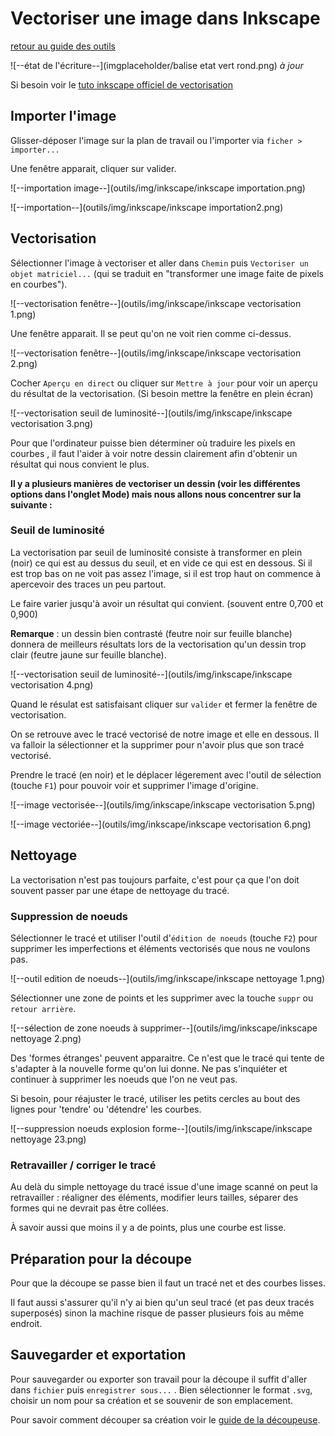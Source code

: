 # Vectoriser une image dans Inkscape

[retour au guide des outils](outils.md)

![--état de l'écriture--](imgplaceholder/balise etat vert rond.png) *à jour*

 

Si besoin voir le [tuto inkscape officiel de vectorisation](https://inkscape.org/fr/doc/tutorials/tracing/tutorial-tracing.html)

 

## Importer l'image

Glisser-déposer l'image sur la plan de travail ou l'importer via `ficher > importer...`

Une fenêtre apparait, cliquer sur valider.

![--importation image--](outils/img/inkscape/inkscape importation.png)

![--importation--](outils/img/inkscape/inkscape importation2.png)

 

## Vectorisation

Sélectionner l'image à vectoriser et aller dans `Chemin` puis `Vectoriser un objet matriciel...` (qui se traduit en "transformer une image faite de pixels en courbes").

![--vectorisation fenêtre--](outils/img/inkscape/inkscape vectorisation 1.png)

 

Une fenêtre apparait. Il se peut qu'on ne voit rien comme ci-dessus.

![--vectorisation fenêtre--](outils/img/inkscape/inkscape vectorisation 2.png)

 

Cocher `Aperçu en direct` ou cliquer sur `Mettre à jour` pour voir un aperçu du résultat de la vectorisation. (Si besoin mettre la fenêtre en plein écran)

![--vectorisation seuil de luminosité--](outils/img/inkscape/inkscape vectorisation 3.png)

 

Pour  que l'ordinateur puisse bien déterminer où traduire les pixels en  courbes , il faut l'aider à voir notre dessin clairement afin d'obtenir  un résultat qui nous convient le plus.

**Il y a plusieurs  manières de vectoriser un dessin (voir les différentes options dans  l'onglet Mode) mais nous allons nous concentrer sur la suivante :**

 

### Seuil de luminosité

La  vectorisation par seuil de luminosité consiste à transformer en plein  (noir) ce qui est au dessus du seuil, et en vide ce qui est en dessous.  Si il est trop bas on ne voit pas assez l'image, si il est trop haut on  commence à apercevoir des traces un peu partout.

Le faire varier jusqu'à avoir un résultat qui convient. (souvent entre 0,700 et 0,900)

**Remarque**  : un dessin bien contrasté (feutre noir sur feuille blanche) donnera de  meilleurs résultats lors de la vectorisation qu'un dessin trop clair  (feutre jaune sur feuille blanche).

![--vectorisation seuil de luminosité--](outils/img/inkscape/inkscape vectorisation 4.png)

 

Quand le résulat est satisfaisant cliquer sur `valider` et fermer la fenêtre de vectorisation.

On  se retrouve avec le tracé vectorisé de notre image et elle en dessous.  Il va falloir la sélectionner et la supprimer pour n'avoir plus que son  tracé vectorisé.

Prendre le tracé (en noir) et le déplacer légerement avec l'outil de sélection (touche `F1`) pour pouvoir voir et supprimer l'image d'origine.

![--image vectorisée--](outils/img/inkscape/inkscape vectorisation 5.png)

![--image vectoriée--](outils/img/inkscape/inkscape vectorisation 6.png)

 

## Nettoyage

La vectorisation n'est pas toujours parfaite, c'est pour ça que l'on doit souvent passer par une étape de nettoyage du tracé.

 

### Suppression de noeuds

Sélectionner le tracé et utiliser l'outil d'`édition de noeuds` (touche `F2`) pour supprimer les imperfections et éléments vectorisés que nous ne voulons pas.

![--outil edition de noeuds--](outils/img/inkscape/inkscape nettoyage 1.png)

Sélectionner une zone de points et les supprimer avec la touche `suppr` ou `retour arrière`.

![--sélection de zone noeuds à supprimer--](outils/img/inkscape/inkscape nettoyage 2.png)

 

Des  'formes étranges' peuvent apparaitre. Ce n'est que le tracé qui tente  de s'adapter à la nouvelle forme qu'on lui donne. Ne pas s'inquiéter et  continuer à supprimer les noeuds que l'on ne veut pas.

Si besoin, pour réajuster le tracé, utiliser les petits cercles au bout des lignes pour 'tendre' ou 'détendre' les courbes.

![--suppression noeuds explosion forme--](outils/img/inkscape/inkscape nettoyage 23.png)

 

### Retravailler / corriger le tracé

Au  delà du simple nettoyage du tracé issue d'une image scanné on peut la  retravailler : réaligner des éléments, modifier leurs tailles, séparer  des formes qui ne devrait pas être collées.

À savoir aussi que moins il y a de points, plus une courbe est lisse.

 

## Préparation pour la découpe

Pour que la découpe se passe bien il faut un tracé net et des courbes lisses.

Il  faut aussi s'assurer qu'il n'y ai bien qu'un seul tracé (et pas deux  tracés superposés) sinon la machine risque de passer plusieurs fois au  même endroit.

 

## Sauvegarder et exportation

Pour sauvegarder ou exporter son travail pour la découpe il suffit d'aller dans `fichier` puis `enregistrer sous...` . Bien sélectionner le format `.svg`, choisir un nom pour sa création et se souvenir de son emplacement.

 

Pour savoir comment découper sa création voir le [guide de la découpeuse](outils/decoupeuse.md).
